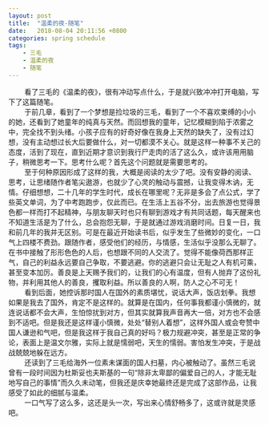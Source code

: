 ```yaml
---
layout: post
title:  "温柔的夜-随笔"
date:   2018-08-04 20:11:56 +0800
categories: spring schedule
tags:
    - 三毛
    - 温柔的夜
    - 随笔
---
```


&emsp;&emsp; 看了三毛的《温柔的夜》，很有冲动写点什么，于是就兴致冲冲打开电脑，写下了这篇随笔。  
&emsp;&emsp; 于前几章，看到了一个梦想是捡垃圾的三毛，看到了一个不喜欢束缚的小小的她，还看到了她童年的纯真与天然。而回想我的童年，记忆模糊到陷于浓雾之中，完全找不到头绪。小孩子应有的好奇好像在我身上天然的缺失了，没有过幻想，没有主动想过长大后要做什么，对一切都漠不关心。就是这样一种事不关己的态度，活到了现在，直到近期才意识到我行尸走肉的活了这么久，或许该用用脑子，稍微思考一下。思考什么呢？首先这个问题就是需要思考的。  
&emsp;&emsp; 至于何种原因形成了这样的我，大概是阅读的太少了吧。没有安静的阅读、思考，让思绪随作者笔尖遨游，也就少了心灵的触动与震撼，让我变得木讷，无情。仔细想想，二十几年的学生时代，成长在哪里呢？无非是多会了点公式，学了些英文单词，为了中考跑跑步，仅此而已。在生活上五谷不分，出去旅游也觉得景色都一样而打不起精神，与朋友聊天时也只有聊到游戏才有共同话题，每天醒来也不知道生活是为了什么，总会抱怨无聊，于是就通过游戏消磨时间。日复一日，我和前几年的我并无区别。可是在最近开始读书后，似乎发生了些微妙的变化，一口气上四楼不费劲。跟随作者，感受他们的经历，与情感，生活似乎没那么无聊了。在书中接触了形形色色的人后，也想跟不同的人交流了。觉得不能像荷西那样正气，自己的利益永远要自己争取，不要逃避。你的逃避只会让无耻之人有机可乘，甚至变本加厉。善良是上天赐予我们的，让我们的心有温度，但有人抛弃了这份礼物，并利用其他人的善良，攫取利益。所以善良的人啊，防人之心不可无！  
&emsp;&emsp; 看到后面，她控诉那时国人在国外的素质堪忧，说话大声，饭店划拳。我想如果是我去了国外，肯定不是这样的。就算是在国内，任何事我都谨小慎微的，就连说话都不会大声，生怕惊扰到对方，但其实就算我声音再大一倍，对方也不会感到不适吧。但是我还是这样谨小慎微，处处“替别人着想”，这样外国人或会夸赞中国人谦逊和气吧，但是我这样于我自己真的好吗？极力规避冲突，甚至是正常的争论，表面上是温文尔雅，实际上就是懦弱吧，天生的懦弱。害怕发生冲突，于是战战兢兢地躲在远方。  
&emsp;&emsp; 还读到了三毛给海外一位素未谋面的国人扫墓，内心被触动了。虽然三毛说曾有一段时间因为杜斯妥也夫斯基的一句“除非太卑鄙的偏爱自己的人，才能无耻地写自己的事情”而久久未动笔，但我还是庆幸她最终还是完成了这部作品，让我感受了如此的细腻与温柔。  
&emsp;&emsp; 一口气写了这么多，这还是头一次，写出来心情舒畅多了，这或许就是灵感吧。  

[jekyll-docs]: https://jekyllrb.com/docs/home
[jekyll-gh]:   https://github.com/jekyll/jekyll
[jekyll-talk]: https://talk.jekyllrb.com/
